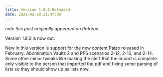```yaml
---
title: Version 1.8.0 Released
date: 2021-02-28 21:47:00
---
```


*note this post originally appeared on Patreon*

Version 1.8.0 is now out.

New in this version is support for the new content Paizo released in February: Abomination Vaults 2 and PFS scenarios 2-12, 2-13, and 2-14. Some other minor tweaks like making the alert that the import is complete only visible to the person that imported the pdf and fixing some parsing of lists so they should show up as lists now.
